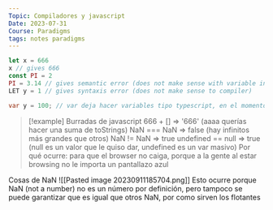 ```yaml
---
Topic: Compiladores y javascript
Date: 2023-07-31
Course: Paradigms
tags: notes paradigms
---
```


```javascript
let x = 666
x // gives 666
const PI = 2
PI = 3.14 // gives semantic error (does not make sense with variable initializer)
LET y = 1 // gives syntaxis error (does not make sense to compiler)
```

```java
var y = 100; // var deja hacer variables tipo typescript, en el momento en el que la define se tiene que quedar de ese tipo, entonces y no puede despues ser ""
```

>[!example] Burradas de javascript
> 666 + [] => '666' (aaaa querías hacer una suma de toStrings)
> NaN === NaN => false (hay infinitos más grandes que otros)
> NaN != NaN => true
> undefined == null => true (null es un valor que le quiso dar, undefined es un var masivo)
> Por qué ocurre: para que el browser no caiga, porque a la gente al estar browsing no le importa un pantallazo azul


Cosas de NaN
![[Pasted image 20230911185704.png]]
Esto ocurre porque NaN (not a number) no es un número por definición, pero tampoco se puede garantizar que es igual que otros NaN, por como sirven los flotantes